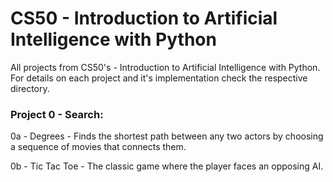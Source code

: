 # CS50 - Introduction to Artificial Intelligence with Python

 All projects from CS50's - Introduction to Artificial Intelligence with Python.
 For details on each project and it's implementation check the respective directory.


### Project 0 - Search:

  0a - Degrees - Finds the shortest path between any two actors by choosing a sequence of movies that connects them.

  0b - Tic Tac Toe - The classic game where the player faces an opposing AI. 
